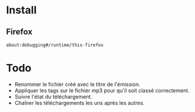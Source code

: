 # Install
## Firefox
`about:debugging#/runtime/this-firefox`

# Todo
- Renommer le fichier créé avec le titre de l'émission.
- Appliquer les tags sur le fichier mp3 pour qu'il soit classé correctement.
- Suivre l'état du téléchargement.
- Chaîner les téléchargements les uns après les autres.
